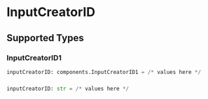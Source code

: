 # InputCreatorID


## Supported Types

### InputCreatorID1

```python
inputCreatorID: components.InputCreatorID1 = /* values here */
```

### 

```python
inputCreatorID: str = /* values here */
```

